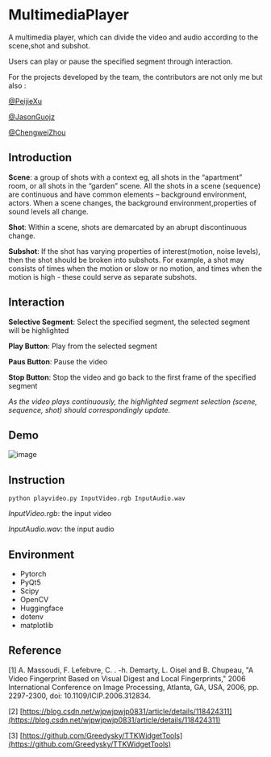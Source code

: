 # MultimediaPlayer
A multimedia player, which can divide the video and audio according to the scene,shot and subshot. 

Users can play or pause the specified segment through interaction.

For the projects developed by the team, the contributors are not only me but also :

[@PeijieXu](https://github.com/PeijieXu)

[@JasonGuojz](https://github.com/JasonGuojz)

[@ChengweiZhou](https://github.com/ChengwZhou)

## Introduction
**Scene**: a group of shots with a context eg, all shots in the “apartment” room, or all shots in the “garden” scene. All the shots in a scene 
(sequence) are continuous and have common elements – background environment, actors. When a scene changes, the background environment,properties of sound levels all change.

**Shot**: Within a scene, shots are demarcated by an abrupt discontinuous change.

**Subshot**: If the shot has varying properties of interest(motion, noise levels), then the shot should be broken into subshots. For example,
a shot may consists of times when the motion or slow or no motion, and times when the motion is high - these could serve as separate subshots.

## Interaction
**Selective Segment**: Select the specified segment, the selected segment will be highlighted

**Play Button**: Play from the selected segment

**Paus Button**: Pause the video

**Stop Button**: Stop the video and go back to the first frame of the specified segment

*As the video plays continuously, the highlighted segment selection (scene, sequence, shot) should correspondingly update.*

## Demo

![image](https://github.com/RayJiazy/MultimediaPlayer/blob/main/src/Effect.gif)   

## Instruction
```
python playvideo.py InputVideo.rgb InputAudio.wav
```
*InputVideo.rgb*: the input video

*InputAudio.wav*: the input audio

## Environment
* Pytorch
* PyQt5
* Scipy
* OpenCV
* Huggingface
* dotenv
* matplotlib

## Reference
[1] A. Massoudi, F. Lefebvre, C. . -h. Demarty, L. Oisel and B. Chupeau, "A Video Fingerprint Based on Visual Digest and Local Fingerprints," 2006 International Conference on Image Processing, Atlanta, GA, USA, 2006, pp. 2297-2300, doi: 10.1109/ICIP.2006.312834.

[2] [https://blog.csdn.net/wjpwjpwjp0831/article/details/118424311](https://blog.csdn.net/wjpwjpwjp0831/article/details/118424311)

[3] [https://github.com/Greedysky/TTKWidgetTools](https://github.com/Greedysky/TTKWidgetTools)
